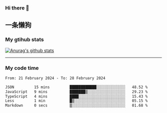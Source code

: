 ### Hi there 👋

## 一条懒狗
<!--
**kiss-me-quickly/kiss-me-quickly** is a ✨ _special_ ✨ repository because its `README.md` (this file) appears on your GitHub profile.

Here are some ideas to get you started:

- 🔭 I’m currently working on ...
- 🌱 I’m currently learning ...
- 👯 I’m looking to collaborate on ...
- 🤔 I’m looking for help with ...
- 💬 Ask me about ...
- 📫 How to reach me: ...
- 😄 Pronouns: ...
- ⚡ Fun fact: ...
-->


### My gtihub stats

[![Anurag's github stats](https://github-readme-stats.vercel.app/api?username=kiss-me-quickly)](https://github.com/anuraghazra/github-readme-stats)

***

### My code time

<!--START_SECTION:waka-->

```txt
From: 21 February 2024 - To: 28 February 2024

JSON         15 mins         ████████████░░░░░░░░░░░░░   48.52 %
JavaScript   9 mins          ███████▒░░░░░░░░░░░░░░░░░   29.23 %
TypeScript   4 mins          ████░░░░░░░░░░░░░░░░░░░░░   15.43 %
Less         1 min           █▒░░░░░░░░░░░░░░░░░░░░░░░   05.15 %
Markdown     0 secs          ▒░░░░░░░░░░░░░░░░░░░░░░░░   01.68 %
```

<!--END_SECTION:waka-->
